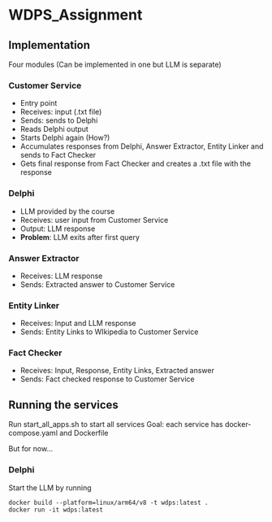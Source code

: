 # WDPS_Assignment

## Implementation
Four modules
(Can be implemented in one but LLM is separate)

### Customer Service
- Entry point
- Receives: input (.txt file)
- Sends: sends to Delphi
- Reads Delphi output
- Starts Delphi again (How?)
- Accumulates responses from Delphi, Answer Extractor, Entity Linker and sends to Fact Checker
- Gets final response from Fact Checker and creates a .txt file with the response

### Delphi
- LLM provided by the course
- Receives: user input from Customer Service
- Output: LLM response
- **Problem**: LLM exits after first query

### Answer Extractor
- Receives: LLM response
- Sends: Extracted answer to Customer Service

### Entity Linker
- Receives: Input and LLM response
- Sends: Entity Links to WIkipedia to Customer Service

### Fact Checker
- Receives: Input, Response, Entity Links, Extracted answer
- Sends: Fact checked response to Customer Service


## Running the services
Run start_all_apps.sh to start all services
Goal: each service has docker-compose.yaml and Dockerfile

But for now...
### Delphi
Start the LLM by running
```shell
docker build --platform=linux/arm64/v8 -t wdps:latest .
docker run -it wdps:latest
```



